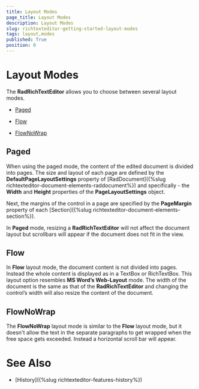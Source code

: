 ```yaml
---
title: Layout Modes
page_title: Layout Modes
description: Layout Modes
slug: richtexteditor-getting-started-layout-modes
tags: layout,modes
published: True
position: 0
---
```


# Layout Modes



The __RadRichTextEditor__ allows you to choose between several layout modes.
      

* [Paged](#paged)

* [Flow](#flow)

* [FlowNoWrap](#flownowrap)

## Paged

When using the paged mode, the content of the edited document is divided into pages. The size and layout of each page are defined by the 
          __DefaultPageLayoutSettings__ property of [RadDocument]({%slug richtexteditor-document-elements-raddocument%}) 
          and specifically - the __Width__ and __Height__ properties of the __PageLayoutSettings__ 
          object.
        

Next, the margins of the control in a page are specified by the __PageMargin__ property of each 
          [Section]({%slug richtexteditor-document-elements-section%}).
        

In __Paged__ mode, resizing a __RadRichTextEditor__ will not affect the document layout but scrollbars
          will appear if the document does not fit in the view.
        

## Flow

In __Flow__ layout mode, the document content is not divided into pages. Instead the whole content is displayed as in a 
          TextBox or RichTextBox.
          This layout option resembles __MS Word’s Web-Layout__ mode. The width of the document is the same as that of the
          __RadRichTextEditor__ and changing the control’s width will also resize the content of the document.
        

## FlowNoWrap

The __FlowNoWrap__ layout mode is similar to the __Flow__ layout mode, but it doesn't allow the
          text in the separate paragraphs to get wrapped when the free space gets exceeded. Instead a horizontal scroll bar will appear.
        

# See Also

 * [History]({%slug richtexteditor-features-history%})

